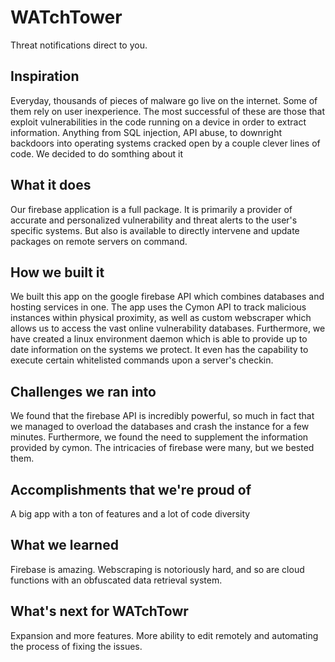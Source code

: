 # WATchTower
Threat notifications direct to you.

## Inspiration
Everyday, thousands of pieces of malware go live on the internet. Some of them rely on user inexperience. The most successful of these are those that exploit vulnerabilities in the code running on a device in order to extract information. Anything from SQL injection, API abuse, to downright backdoors into operating systems cracked open by a couple clever lines of code. We decided to do somthing about it

## What it does
Our firebase application is a full package. It is primarily a provider of accurate and personalized vulnerability and threat alerts to the user's specific systems. But also is available to directly intervene and update packages on remote servers on command.

## How we built it
We built this app on the google firebase API which combines databases and hosting services in one. The app uses the Cymon API to track malicious instances within physical proximity, as well as custom webscraper which allows us to access the vast online vulnerability databases. Furthermore, we have created a linux environment daemon which is able to provide up to date information on the systems we protect. It even has the capability to execute certain whitelisted commands upon a server's checkin.

## Challenges we ran into
We found that the firebase API is incredibly powerful, so much in fact that we managed to overload the databases and crash the instance for a few minutes. Furthermore, we found the need to supplement the information provided by cymon. The intricacies of firebase were many, but we bested them.

## Accomplishments that we're proud of
A big app with a ton of features and a lot of code diversity

## What we learned
Firebase is amazing. Webscraping is notoriously hard, and so are cloud functions with an obfuscated data retrieval system.

## What's next for WATchTowr
Expansion and more features. More ability to edit remotely and automating the process of fixing the issues. 
